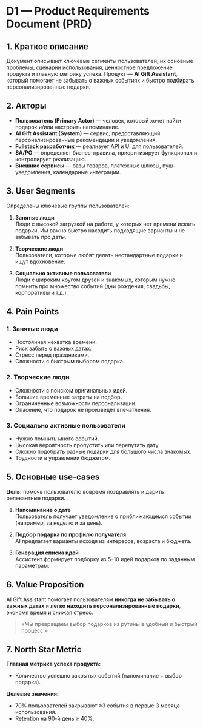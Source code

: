 # D1 — Product Requirements Document (PRD)

## 1. Краткое описание

Документ описывает ключевые сегменты пользователей, их основные проблемы, сценарии использования, ценностное предложение продукта и главную метрику успеха. Продукт — **AI Gift Assistant**, который помогает не забывать о важных событиях и быстро подбирать персонализированные подарки.

## 2. Акторы

- **Пользователь (Primary Actor)** — человек, который хочет найти подарок и/или настроить напоминание.
- **AI Gift Assistant (System)** — сервис, предоставляющий персонализированные рекомендации и уведомления.
- **Fullstack разработчик** — реализует API и UI для пользователей.
- **SA/PO** — определяет бизнес-правила, приоритизирует функционал и контролирует реализацию.
- **Внешние сервисы** — базы товаров, платежные шлюзы, пуш-уведомления, календарные интеграции.

## 3. User Segments

Определены ключевые группы пользователей:

1. **Занятые люди**  
   Люди с высокой загрузкой на работе, у которых нет времени искать подарки. Им важно быстро находить подходящие варианты и не забывать про даты.

2. **Творческие люди**  
   Пользователи, которые любят делать нестандартные подарки и ищут вдохновение.

3. **Социально активные пользователи**  
   Люди с широким кругом друзей и знакомых, которым нужно помнить про множество событий (дни рождения, свадьбы, корпоративы и т.д.).

## 4. Pain Points

### 1. Занятые люди

- Постоянная нехватка времени.
- Риск забыть о важных датах.
- Стресс перед праздниками.
- Сложности с быстрым выбором подарка.

### 2. Творческие люди

- Сложности с поиском оригинальных идей.
- Большие временные затраты на подбор.
- Ограниченные возможности персонализации.
- Опасение, что подарок не произведёт впечатления.

### 3. Социально активные пользователи

- Нужно помнить много событий.
- Высокая вероятность пропустить или перепутать дату.
- Сложно подобрать разные подарки для большого числа знакомых.
- Трудности в управлении бюджетом.

## 5. Основные use-cases

**Цель:** помочь пользователю вовремя поздравлять и дарить релевантные подарки.

1. **Напоминание о дате**  
   Пользователь получает уведомление о приближающемся событии (например, за неделю и за день).

2. **Подбор подарка по профилю получателя**  
   AI предлагает варианты исходя из интересов, возраста и бюджета.

3. **Генерация списка идей**  
   Ассистент формирует подборку из 5–10 идей подарков по заданным параметрам.

## 6. Value Proposition

AI Gift Assistant помогает пользователям **никогда не забывать о важных датах** и **легко находить персонализированные подарки**, экономя время и снижая стресс.

> «Мы превращаем выбор подарков из рутины в удобный и быстрый процесс.»

## 7. North Star Metric

**Главная метрика успеха продукта:**

- Количество успешно закрытых событий (напоминание + выбор подарка).

**Целевые значения:**

- 70% пользователей закрывают ≥3 события в первые 3 месяца использования.
- Retention на 90-й день ≥ 40%.
